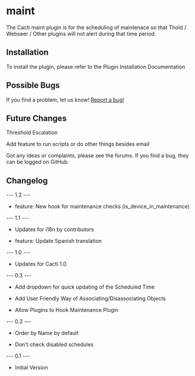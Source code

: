 # maint

The Cacti maint plugin is for the scheduling of maintenace so that Thold /
Webseer / Other plugins will not alert during that time period.

## Installation

To install the plugin, please refer to the Plugin Installation Documentation

## Possible Bugs

If you find a problem, let us know! [Report a bug!](http://cacti.net/bugs.php)

## Future Changes

Threshold Escalation

Add feature to run scripts or do other things besides email

Got any ideas or complaints, please see the forums.  If you find a bug, they can
be logged on GitHub.

## Changelog

--- 1.2 ---

* feature: New hook for maintenance checks (is_device_in_maintenance)

--- 1.1 ---

* Updates for i18n by contributors

* feature: Update Spanish translation

--- 1.0 ---

* Updates for Cacti 1.0

--- 0.3 ---

* Add dropdown for quick updating of the Scheduled Time

* Add User Friendly Way of Associating/Disassociating Objects

* Allow Plugins to Hook Maintenance Plugin

--- 0.2 ---

* Order by Name by default

* Don't check disabled schedules

--- 0.1 ---

* Initial Version
